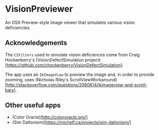 VisionPreviewer
===============

An OSX Preview-style image viewer that simulates various vision deficiencies.

## Acknowledgements

The `CIFilters` used to simulate vision deficiences come from Craig Hockenberry's (VisionDefectSimulation project)[https://github.com/chockenberry/VisionDefectSimulation].

The app uses an `IKImageView` to preview the image and, in order to provide zooming, uses (Nicholas Riley's ScrollViewWorkaround)[http://stackoverflow.com/questions/2060614/ikimageview-and-scroll-bars].

## Other useful apps

* (Color Oracle)[http://colororacle.org/]
* (Sim Daltonism)[https://michelf.ca/projects/sim-daltonism/]